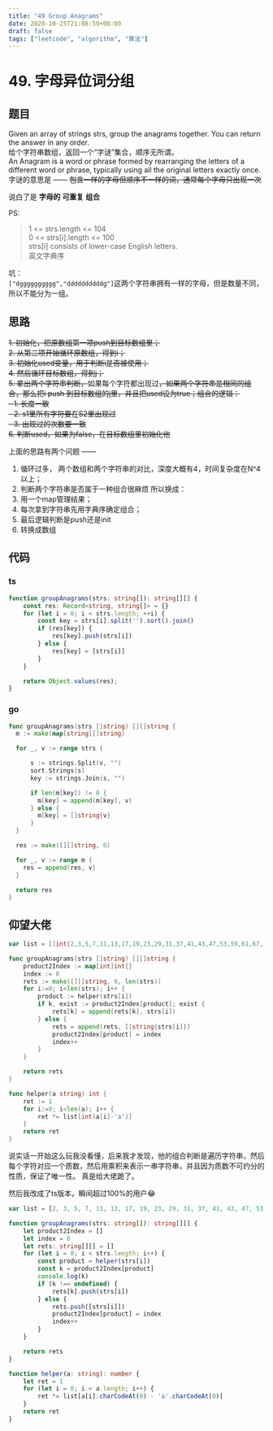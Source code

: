 ```yaml
---
title: "49 Group Anagrams"
date: 2020-10-25T21:08:59+08:00
draft: false
tags: ["leetcode", "algorithm", "算法"]
---
```


# 49. 字母异位词分组

## 题目
Given an array of strings strs, group the anagrams together. You can return the answer in any order.  
给个字符串数组，返回一个“字谜”集合，顺序无所谓。  
An Anagram is a word or phrase formed by rearranging the letters of a different word or phrase, typically using all the original letters exactly once.   
字谜的意思是 —— ~~包含一样的字母但顺序不一样的词，通常每个字母只出现一次~~  

说白了是 **字母的** **可重复** **组合**

PS: 
> 1 <= strs.length <= 104   
> 0 <= strs[i].length <= 100  
> strs[i] consists of lower-case English letters.  
> 英文字典序
<!--more-->

坑：  
`["dgggggggggg","ddddddddddg"]`这两个字符串拥有一样的字母，但是数量不同，所以不能分为一组。

## 思路

~~1. 初始化，把原数组第一项push到目标数组里；~~  
~~2. 从第二项开始循环原数组，得到i；~~  
~~3. 初始化used变量，用于判断i是否被使用；~~  
~~4. 然后循环目标数组，得到j；~~  
~~5. 拿出两个字符串判断，~~如果每个字符都出现过~~，如果两个字符串是相同的组合，那么把i push 到目标数组的j里，并且把used设为true；组合的逻辑：~~  
~~- 1. 长度一致~~  
~~- 2. s1里所有字符要在S2里出现过~~  
~~- 3. 出现过的次数要一致~~  
~~6. 判断used，如果为false，在目标数组里初始化他~~  


上面的思路有两个问题 ——  
1. 循环过多， 两个数组和两个字符串的对比，深度大概有4，时间复杂度在N^4以上；
2. 判断两个字符串是否属于一种组合很麻烦
所以换成：
1. 用一个map管理结果；
2. 每次拿到字符串先用字典序确定组合；
3. 最后逻辑判断是push还是init
4. 转换成数组

## 代码
### ts
```ts
function groupAnagrams(strs: string[]): string[][] {
    const res: Record<string, string[]> = {}
    for (let i = 0; i < strs.length; ++i) {
        const key = strs[i].split('').sort().join()
        if (res[key]) {
            res[key].push(strs[i])
        } else {
            res[key] = [strs[i]]
        }
    }

    return Object.values(res);
}

```

### go

```go
func groupAnagrams(strs []string) [][]string {
  m := make(map[string][]string)

  for _, v := range strs {

      s := strings.Split(v, "")
      sort.Strings(s)
      key := strings.Join(s, "")

      if len(m[key]) != 0 {
        m[key] = append(m[key], v)
      } else {
        m[key] = []string{v}
      }
  }

  res := make([][]string, 0)

  for _, v := range m {
    res = append(res, v)
  }

  return res
}
```

## 仰望大佬

```go
var list = []int{2,3,5,7,11,13,17,19,23,29,31,37,41,43,47,53,59,61,67,71,73,79,83,89,97,101}

func groupAnagrams(strs []string) [][]string {
    product2Index := map[int]int{}
    index := 0
    rets := make([][]string, 0, len(strs))
    for i:=0; i<len(strs); i++ {
        product := helper(strs[i])
        if k, exist := product2Index[product]; exist {
            rets[k] = append(rets[k], strs[i])
        } else {
            rets = append(rets, []string{strs[i]})
            product2Index[product] = index
            index++
        }
    }

    return rets
}

func helper(a string) int {
    ret := 1
    for i:=0; i<len(a); i++ {
        ret *= list[int(a[i]-'a')]
    }
    return ret
}
```

说实话一开始这么玩我没看懂，后来我才发现，他的组合判断是遍历字符串，然后每个字符对应一个质数，然后用乘积来表示一串字符串，并且因为质数不可约分的性质，保证了唯一性。
真是给大佬跪了。

然后我改成了ts版本，瞬间超过100%的用户😂
```ts
var list = [2, 3, 5, 7, 11, 13, 17, 19, 23, 29, 31, 37, 41, 43, 47, 53, 59, 61, 67, 71, 73, 79, 83, 89, 97, 101]

function groupAnagrams(strs: string[]): string[][] {
    let product2Index = []
    let index = 0
    let rets: string[][] = []
    for (let i = 0; i < strs.length; i++) {
        const product = helper(strs[i])
        const k = product2Index[product]
        console.log(k)
        if (k !== undefined) {
            rets[k].push(strs[i])
        } else {
            rets.push([strs[i]])
            product2Index[product] = index
            index++
        }
    }

    return rets
}

function helper(a: string): number {
    let ret = 1
    for (let i = 0; i < a.length; i++) {
        ret *= list[a[i].charCodeAt(0) - 'a'.charCodeAt(0)]
    }
    return ret
}
```
